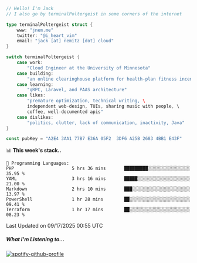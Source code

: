 ```go
// Hello! I'm Jack
// I also go by terminalPoltergeist in some corners of the internet

type terminalPoltergeist struct {
    www: "jnem.me"
    twitter: "@i_heart_vim"
    email: "jack [at] nemitz [dot] cloud"
}

switch terminalPoltergeist {
    case work:
        "Cloud Engineer at the University of Minnesota"
    case building:
        "an online clearinghouse platform for health-plan fitness incentive programs"
    case learning:
        "gRPC, Laravel, and PAAS architecture"
    case likes:
        "premature optimization, technical writing, \
        independent web-design, TUIs, sharing music with people, \
        coffee, well-documented apis"
    case dislikes:
        "politics, clutter, lack of communication, inactivity, Java"
}

const pubKey = "A2E4 3AA1 77B7 E36A 05F2  3DF6 A25B 2683 4BB1 E43F"
```

<!--START_SECTION:waka-->
📊 **This week's stack..** 

```text
💬 Programming Languages: 
PHP                      5 hrs 36 mins       █████████░░░░░░░░░░░░░░░░   35.95 % 
YAML                     3 hrs 16 mins       █████░░░░░░░░░░░░░░░░░░░░   21.00 % 
Markdown                 2 hrs 10 mins       ███░░░░░░░░░░░░░░░░░░░░░░   13.97 % 
PowerShell               1 hr 28 mins        ██░░░░░░░░░░░░░░░░░░░░░░░   09.41 % 
Terraform                1 hr 17 mins        ██░░░░░░░░░░░░░░░░░░░░░░░   08.23 % 
```


 Last Updated on 09/17/2025 00:55 UTC
<!--END_SECTION:waka-->

##### What I'm Listening to...

[![spotify-github-profile](https://jnem.me/listening-item?maxAge=2592000)](https://jnem.me/listening)
